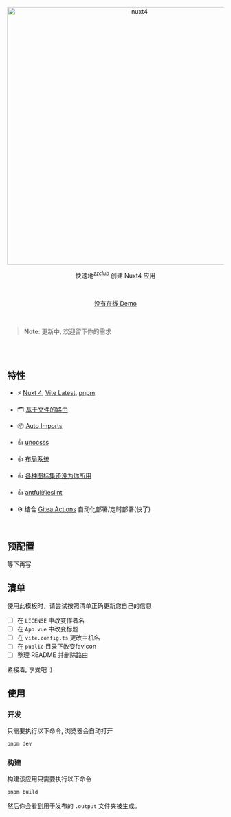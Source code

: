 <p align='center'>
  <img src='https://imgx.zzao.club/api/img/001/001/*Nuxt4*快速启动模板?align=1&vertical=1' alt='nuxt4' width='600'/>
</p>

<p align='center'>
快速地<sup><em>zzclub</em></sup> 创建 Nuxt4 应用
<br>
</p>

<br>

<p align='center'>
<a href="/">没有在线 Demo</a>
</p>

<br>

> **Note**: 更新中, 欢迎留下你的需求

<br>

<br>

## 特性

- ⚡️ [Nuxt 4](https://nuxt.com/docs/getting-started/upgrade#migrating-to-nuxt-4), [Vite Latest](https://github.com/vitejs/vite), [pnpm](https://pnpm.io/)

- 🗂 [基于文件的路由](./app/pages)

- 📦 [Auto Imports](<[./src/components](https://nuxt.com/docs/guide/concepts/auto-imports)>)

- 👍 [unocsss](https://unocss.dev/config/theme)

- 👍 [布局系统](./app/layouts)

- 👍 [各种图标集还没为你所用](https://iconify.design/)

- 👍 [antful的eslint](/)

- ⚙️ 结合 [Gitea Actions](https://github.com/features/actions) 自动化部署/定时部署(快了)

<br>

## 预配置

等下再写

## 清单

使用此模板时，请尝试按照清单正确更新您自己的信息

- [ ] 在 `LICENSE` 中改变作者名
- [ ] 在 `App.vue` 中改变标题
- [ ] 在 `vite.config.ts` 更改主机名
- [ ] 在 `public` 目录下改变favicon
- [ ] 整理 README 并删除路由

紧接着, 享受吧 :)

## 使用

### 开发

只需要执行以下命令, 浏览器会自动打开

```bash
pnpm dev
```

### 构建

构建该应用只需要执行以下命令

```bash
pnpm build
```

然后你会看到用于发布的 `.output` 文件夹被生成。
